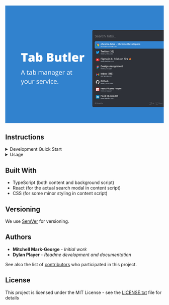 ![Tab Butler Promo Image](src/assets/Tab%20Butler%20Large%20Promo%20Image.png)

## Instructions

<details>
<summary>Development Quick Start</summary>

### Prerequisites

- Node.js (tested on v18)
- NPM (tested on v8.6.0)
- Chrome (>= v88), has only been tested here

Note: Even thought the extension uses the `webextension-pollyfill` library, it has currently only been tested on Chrome. However, it should work on other browsers like Firefox, Opera, Edge, etc.

### Clone Repo

```bash
git clone https://github.com/MitchellMarkGeorge/TabButler
```

### Install Dependencies

```bash
npm i
```

### Start Dev Build

```bash
npm start
```

Note: For minified production build, use `npm run build` instead.

### Add To Chrome

- Open `chrome://extensions`
- Enable Development mode
- Click Load Unpacked button
- Navigate to repository
- Select `dist` directory

</details>
<details>
<summary>
Usage
</summary>

| Shortcut               | Description                        |
| ---------------------- | ---------------------------------- |
| `ctrl` + `shift` + `s` | Toggle tab search in current page  |
| `ctrl` + `shift` + `k` | Toggle tab actions in current page |

Note: For Mac, `cmd` is used instead of `ctrl`.

</details>

## Built With

- TypeScript (both content and background script)
- React (for the actual search modal in content script)
- CSS (for some minor styling in content script)

## Versioning

We use [SemVer](http://semver.org/) for versioning.

## Authors

- **Mitchell Mark-George** - _Initial work_
- **Dylan Player** - _Readme development and documentation_

See also the list of [contributors](https://github.com/MitchellMarkGeorge/TabButler/contributors) who participated in this project.

<!-- ## Contributing

Please read [CONTRIBUTING.md] for details on our code of conduct, and the process for submitting pull requests to us. -->

## License

This project is licensed under the MIT License - see the [LICENSE.txt](LICENSE.txt) file for details
